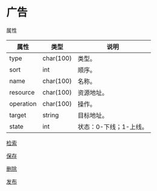 # 广告

属性

|属性|类型|说明|
|---|---|---|
|type|char(100)|类型。|
|sort|int|顺序。|
|name|char(100)|名称。|
|resource|char(100)|资源地址。|
|operation|char(100)|操作。|
|target|string|目标地址。|
|state|int|状态：0-下线；1-上线。|

[检索](doc/query.md)

[保存](doc/save.md)

[删除](doc/delete.md)

[发布](doc/publish.md)
